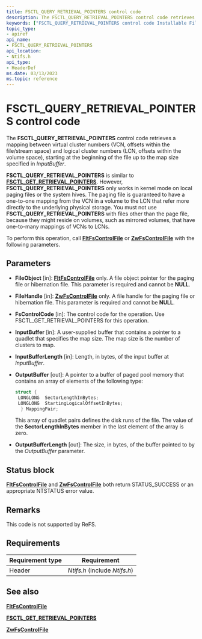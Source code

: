 ```yaml
---
title: FSCTL_QUERY_RETRIEVAL_POINTERS control code
description: The FSCTL_QUERY_RETRIEVAL_POINTERS control code retrieves a mapping between virtual cluster numbers (VCN, offsets within the file/stream space) and logical cluster numbers (LCN, offsets within the volume space), starting at the beginning of the file up to the map size specified in InputBuffer.
keywords: ["FSCTL_QUERY_RETRIEVAL_POINTERS control code Installable File System Drivers"]
topic_type:
- apiref
api_name:
- FSCTL_QUERY_RETRIEVAL_POINTERS
api_location:
- Ntifs.h
api_type:
- HeaderDef
ms.date: 03/13/2023
ms.topic: reference
---
```


# FSCTL_QUERY_RETRIEVAL_POINTERS control code

The **FSCTL_QUERY_RETRIEVAL_POINTERS** control code retrieves a mapping between virtual cluster numbers (VCN, offsets within the file/stream space) and logical cluster numbers (LCN, offsets within the volume space), starting at the beginning of the file up to the map size specified in *InputBuffer*.

**FSCTL_QUERY_RETRIEVAL_POINTERS** is similar to [**FSCTL_GET_RETRIEVAL_POINTERS**](fsctl-get-retrieval-pointers.md). However, **FSCTL_QUERY_RETRIEVAL_POINTERS** only works in kernel mode on local paging files or the system hives. The paging file is guaranteed to have a one-to-one mapping from the VCN in a volume to the LCN that refer more directly to the underlying physical storage. You must not use **FSCTL_QUERY_RETRIEVAL_POINTERS** with files other than the page file, because they might reside on volumes, such as mirrored volumes, that have one-to-many mappings of VCNs to LCNs.

To perform this operation, call [**FltFsControlFile**](/windows-hardware/drivers/ddi/fltkernel/nf-fltkernel-fltfscontrolfile) or [**ZwFsControlFile**](/previous-versions/ff566462(v=vs.85)) with the following parameters.

## Parameters

- **FileObject** [in]: [**FltFsControlFile**](/windows-hardware/drivers/ddi/fltkernel/nf-fltkernel-fltfscontrolfile) only. A file object pointer for the paging file or hibernation file. This parameter is required and cannot be **NULL**.

- **FileHandle** [in]: [**ZwFsControlFile**](/previous-versions/ff566462(v=vs.85)) only. A file handle for the paging file or hibernation file. This parameter is required and cannot be **NULL**.

- **FsControlCode** [in]: The control code for the operation. Use FSCTL_GET_RETRIEVAL_POINTERS for this operation.

- **InputBuffer** [in]: A user-supplied buffer that contains a pointer to a quadlet that specifies the map size. The map size is the number of clusters to map.

- **InputBufferLength** [in]: Length, in bytes, of the input buffer at *InputBuffer*.

- **OutputBuffer** [out]: A pointer to a buffer of paged pool memory that contains an array of elements of the following type:

  ```cpp
  struct {
   LONGLONG  SectorLengthInBytes;
   LONGLONG  StartingLogicalOffsetInBytes;
    } MappingPair;
  ```

  This array of quadlet pairs defines the disk runs of the file. The value of the **SectorLengthInBytes** member in the last element of the array is zero.

- **OutputBufferLength** [out]: The size, in bytes, of the buffer pointed to by the *OutputBuffer* parameter.

## Status block

[**FltFsControlFile**](/windows-hardware/drivers/ddi/fltkernel/nf-fltkernel-fltfscontrolfile) and [**ZwFsControlFile**](/previous-versions/ff566462(v=vs.85)) both return STATUS_SUCCESS or an appropriate NTSTATUS error value.

## Remarks

This code is not supported by ReFS.

## Requirements

| Requirement type | Requirement |
| ---------------- | ----------- |
| Header | *Ntifs.h* (include *Ntifs.h*) |

## See also

[**FltFsControlFile**](/windows-hardware/drivers/ddi/fltkernel/nf-fltkernel-fltfscontrolfile)

[**FSCTL_GET_RETRIEVAL_POINTERS**](fsctl-get-retrieval-pointers.md)

[**ZwFsControlFile**](/previous-versions/ff566462(v=vs.85))
